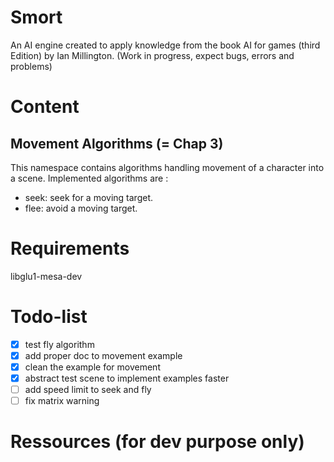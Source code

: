 # Smort
An AI engine created to apply knowledge from the book AI for games (third Edition) by Ian Millington.
(Work in progress, expect bugs, errors and problems)

# Content

## Movement Algorithms (= Chap 3)

This namespace contains algorithms handling movement of a character into a scene.
Implemented algorithms are :
- seek: seek for a moving target.
- flee: avoid a moving target.

# Requirements
libglu1-mesa-dev

# Todo-list

- [x] test fly algorithm
- [x] add proper doc to movement example
- [x] clean the example for movement
- [x] abstract test scene to implement examples faster
- [ ] add speed limit to seek and fly
- [ ] fix matrix warning

# Ressources (for dev purpose only)

